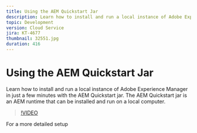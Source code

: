 ```yaml
---
title: Using the AEM Quickstart Jar
description: Learn how to install and run a local instance of Adobe Experience Manager in just a few minutes with the AEM Quickstart jar. The AEM Quickstart jar is an AEM runtime that can be installed and run on a local computer.
topic: Development
version: Cloud Service
jira: KT-4677
thumbnail: 32551.jpg
duration: 416
---
```


# Using the AEM Quickstart Jar

Learn how to install and run a local instance of Adobe Experience Manager in just a few minutes with the AEM Quickstart jar. The AEM Quickstart jar is an AEM runtime that can be installed and run on a local computer.

>[!VIDEO](https://video.tv.adobe.com/v/32551?quality=12&learn=on)

For a more detailed setup 